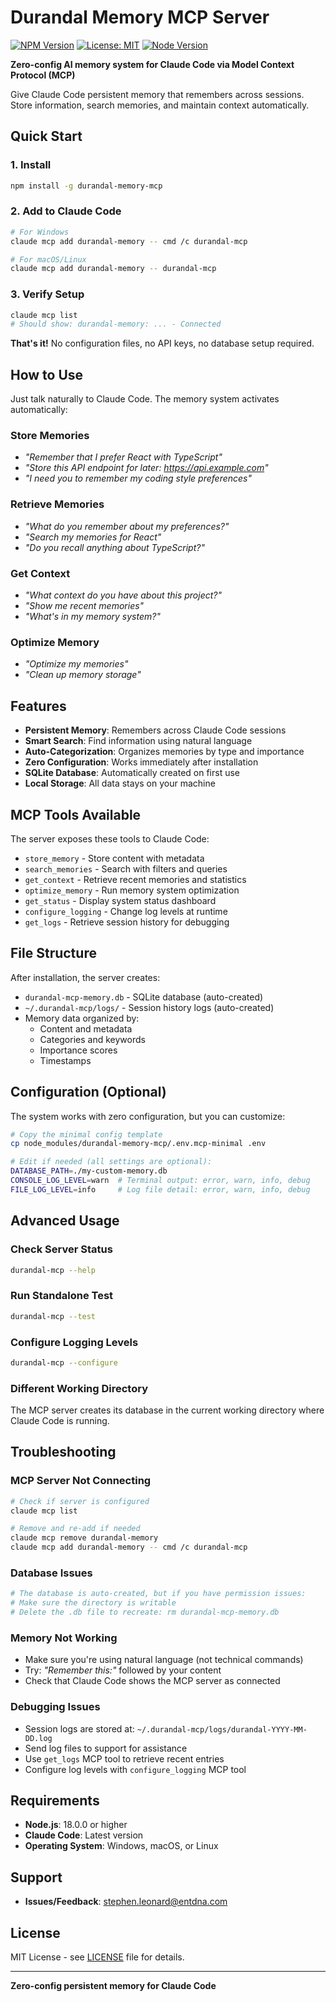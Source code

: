 # Durandal Memory MCP Server

[![NPM Version](https://img.shields.io/npm/v/durandal-memory-mcp.svg)](https://npmjs.org/package/durandal-memory-mcp)
[![License: MIT](https://img.shields.io/badge/License-MIT-yellow.svg)](https://opensource.org/licenses/MIT)
[![Node Version](https://img.shields.io/badge/node-%3E%3D18.0.0-brightgreen.svg)](https://nodejs.org/)

**Zero-config AI memory system for Claude Code via Model Context Protocol (MCP)**

Give Claude Code persistent memory that remembers across sessions. Store information, search memories, and maintain context automatically.

## Quick Start

### 1. Install
```bash
npm install -g durandal-memory-mcp
```

### 2. Add to Claude Code
```bash
# For Windows
claude mcp add durandal-memory -- cmd /c durandal-mcp

# For macOS/Linux
claude mcp add durandal-memory -- durandal-mcp
```

### 3. Verify Setup
```bash
claude mcp list
# Should show: durandal-memory: ... - Connected
```

**That's it!** No configuration files, no API keys, no database setup required.

## How to Use

Just talk naturally to Claude Code. The memory system activates automatically:

### Store Memories
- *"Remember that I prefer React with TypeScript"*
- *"Store this API endpoint for later: https://api.example.com"*
- *"I need you to remember my coding style preferences"*

### Retrieve Memories
- *"What do you remember about my preferences?"*
- *"Search my memories for React"*
- *"Do you recall anything about TypeScript?"*

### Get Context
- *"What context do you have about this project?"*
- *"Show me recent memories"*
- *"What's in my memory system?"*

### Optimize Memory
- *"Optimize my memories"*
- *"Clean up memory storage"*

## Features

- **Persistent Memory**: Remembers across Claude Code sessions
- **Smart Search**: Find information using natural language
- **Auto-Categorization**: Organizes memories by type and importance
- **Zero Configuration**: Works immediately after installation
- **SQLite Database**: Automatically created on first use
- **Local Storage**: All data stays on your machine

## MCP Tools Available

The server exposes these tools to Claude Code:

- `store_memory` - Store content with metadata
- `search_memories` - Search with filters and queries
- `get_context` - Retrieve recent memories and statistics
- `optimize_memory` - Run memory system optimization
- `get_status` - Display system status dashboard
- `configure_logging` - Change log levels at runtime
- `get_logs` - Retrieve session history for debugging

## File Structure

After installation, the server creates:
- `durandal-mcp-memory.db` - SQLite database (auto-created)
- `~/.durandal-mcp/logs/` - Session history logs (auto-created)
- Memory data organized by:
  - Content and metadata
  - Categories and keywords
  - Importance scores
  - Timestamps

## Configuration (Optional)

The system works with zero configuration, but you can customize:

```bash
# Copy the minimal config template
cp node_modules/durandal-memory-mcp/.env.mcp-minimal .env

# Edit if needed (all settings are optional):
DATABASE_PATH=./my-custom-memory.db
CONSOLE_LOG_LEVEL=warn  # Terminal output: error, warn, info, debug
FILE_LOG_LEVEL=info     # Log file detail: error, warn, info, debug
```

## Advanced Usage

### Check Server Status
```bash
durandal-mcp --help
```

### Run Standalone Test
```bash
durandal-mcp --test
```

### Configure Logging Levels
```bash
durandal-mcp --configure
```

### Different Working Directory
The MCP server creates its database in the current working directory where Claude Code is running.

## Troubleshooting

### MCP Server Not Connecting
```bash
# Check if server is configured
claude mcp list

# Remove and re-add if needed
claude mcp remove durandal-memory
claude mcp add durandal-memory -- cmd /c durandal-mcp
```

### Database Issues
```bash
# The database is auto-created, but if you have permission issues:
# Make sure the directory is writable
# Delete the .db file to recreate: rm durandal-mcp-memory.db
```

### Memory Not Working
- Make sure you're using natural language (not technical commands)
- Try: *"Remember this:"* followed by your content
- Check that Claude Code shows the MCP server as connected

### Debugging Issues
- Session logs are stored at: `~/.durandal-mcp/logs/durandal-YYYY-MM-DD.log`
- Send log files to support for assistance
- Use `get_logs` MCP tool to retrieve recent entries
- Configure log levels with `configure_logging` MCP tool

## Requirements

- **Node.js**: 18.0.0 or higher
- **Claude Code**: Latest version
- **Operating System**: Windows, macOS, or Linux

## Support

- **Issues/Feedback**: stephen.leonard@entdna.com

## License

MIT License - see [LICENSE](LICENSE) file for details.

---

**Zero-config persistent memory for Claude Code**